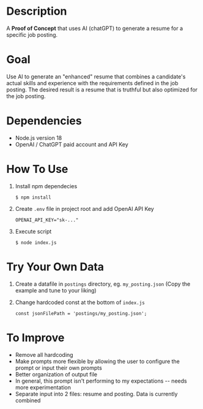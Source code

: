 # Description

A **Proof of Concept** that uses AI (chatGPT) to generate a resume for a specific job posting.

# Goal

Use AI to generate an "enhanced" resume that combines a candidate's actual skills and experience with the requirements defined in the job posting. The desired result is a resume that is truthful but also optimized for the job posting.

# Dependencies

* Node.js version 18
* OpenAI / ChatGPT paid account and API Key

# How To Use

1. Install npm dependecies

    `$ npm install`

2. Create `.env` file in project root and add OpenAI API Key

    `OPENAI_API_KEY="sk-..."`

3. Execute script

    `$ node index.js`

# Try Your Own Data

1. Create a datafile in `postings` directory, eg. `my_posting.json` (Copy the example and tune to your liking)
2. Change hardcoded const at the bottom of `index.js`

    `const jsonFilePath = 'postings/my_posting.json';`

# To Improve

* Remove all hardcoding
* Make prompts more flexible by allowing the user to configure the prompt or input their own prompts
* Better organization of output file
* In general, this prompt isn't performing to my expectations -- needs more experimentation
* Separate input into 2 files: resume and posting. Data is currently combined